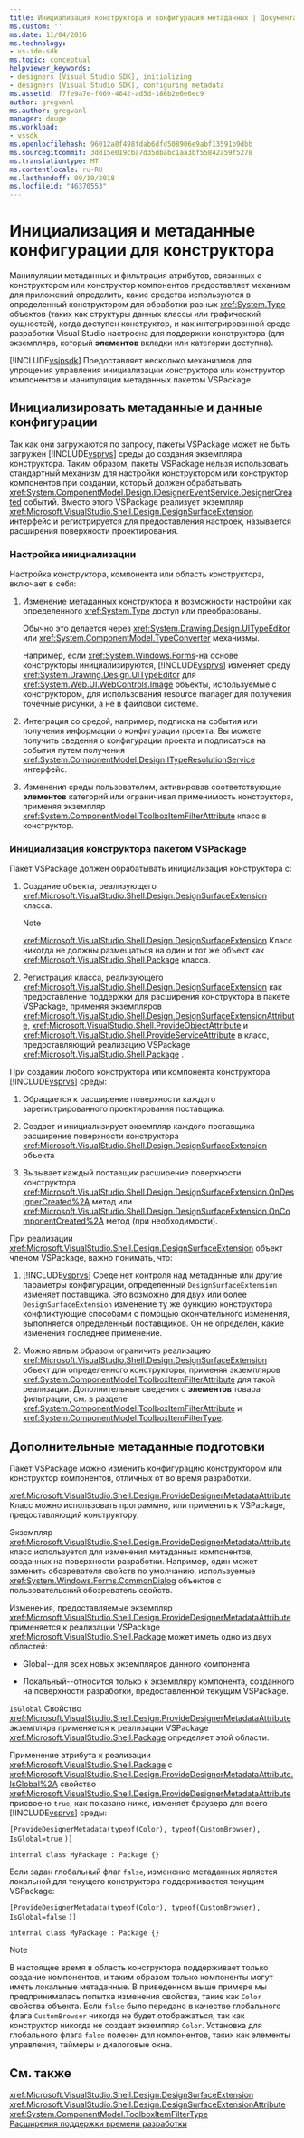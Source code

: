 ```yaml
---
title: Инициализация конструктора и конфигурация метаданных | Документация Майкрософт
ms.custom: ''
ms.date: 11/04/2016
ms.technology:
- vs-ide-sdk
ms.topic: conceptual
helpviewer_keywords:
- designers [Visual Studio SDK], initializing
- designers [Visual Studio SDK], configuring metadata
ms.assetid: f7fe9a7e-f669-4642-ad5d-186b2e6e6ec9
author: gregvanl
ms.author: gregvanl
manager: douge
ms.workload:
- vssdk
ms.openlocfilehash: 96012a8f498fdab6dfd508906e9abf13591b9dbb
ms.sourcegitcommit: 3dd15e019cba7d35dbabc1aa3bf55842a59f5278
ms.translationtype: MT
ms.contentlocale: ru-RU
ms.lasthandoff: 09/19/2018
ms.locfileid: "46370553"
---
```

# <a name="designer-initialization-and-metadata-configuration"></a>Инициализация и метаданные конфигурации для конструктора
Манипуляции метаданных и фильтрация атрибутов, связанных с конструктором или конструктор компонентов предоставляет механизм для приложений определить, какие средства используются в определенный конструктором для обработки разных <xref:System.Type> объектов (таких как структуры данных классы или графический сущностей), когда доступен конструктор, и как интегрированной среде разработки Visual Studio настроена для поддержки конструктора (для экземпляра, который **элементов** вкладки или категории доступна).  
  
 [!INCLUDE[vsipsdk](../extensibility/includes/vsipsdk_md.md)] Предоставляет несколько механизмов для упрощения управления инициализации конструктора или конструктор компонентов и манипуляции метаданных пакетом VSPackage.  
  
## <a name="initialize-metadata-and-configuration-information"></a>Инициализировать метаданные и данные конфигурации  
 Так как они загружаются по запросу, пакеты VSPackage может не быть загружен [!INCLUDE[vsprvs](../code-quality/includes/vsprvs_md.md)] среды до создания экземпляра конструктора. Таким образом, пакеты VSPackage нельзя использовать стандартный механизм для настройки конструктором или конструктор компонентов при создании, который должен обрабатывать <xref:System.ComponentModel.Design.IDesignerEventService.DesignerCreated> событий. Вместо этого VSPackage реализует экземпляр <xref:Microsoft.VisualStudio.Shell.Design.DesignSurfaceExtension> интерфейс и регистрируется для предоставления настроек, называется расширения поверхности проектирования.  
  
### <a name="customize-initialization"></a>Настройка инициализации  
 Настройка конструктора, компонента или область конструктора, включает в себя:  
  
1.  Изменение метаданных конструктора и возможности настройки как определенного <xref:System.Type> доступ или преобразованы.  
  
     Обычно это делается через <xref:System.Drawing.Design.UITypeEditor> или <xref:System.ComponentModel.TypeConverter> механизмы.  
  
     Например, если <xref:System.Windows.Forms>-на основе конструкторы инициализируются, [!INCLUDE[vsprvs](../code-quality/includes/vsprvs_md.md)] изменяет среду <xref:System.Drawing.Design.UITypeEditor> для <xref:System.Web.UI.WebControls.Image> объекты, используемые с конструктором, для использования resource manager для получения точечные рисунки, а не в файловой системе.  
  
2.  Интеграция со средой, например, подписка на события или получения информации о конфигурации проекта. Вы можете получить сведения о конфигурации проекта и подписаться на события путем получения <xref:System.ComponentModel.Design.ITypeResolutionService> интерфейс.  
  
3.  Изменения среды пользователем, активировав соответствующие **элементов** категорий или ограничивая применимость конструктора, применяя экземпляр <xref:System.ComponentModel.ToolboxItemFilterAttribute> класс в конструктор.  
  
### <a name="designer-initialization-by-a-vspackage"></a>Инициализация конструктора пакетом VSPackage  
 Пакет VSPackage должен обрабатывать инициализация конструктора с:  
  
1.  Создание объекта, реализующего <xref:Microsoft.VisualStudio.Shell.Design.DesignSurfaceExtension> класса.  
  
    > [!NOTE]
    >  <xref:Microsoft.VisualStudio.Shell.Design.DesignSurfaceExtension> Класс никогда не должны размещаться на один и тот же объект как <xref:Microsoft.VisualStudio.Shell.Package> класса.  
  
2.  Регистрация класса, реализующего <xref:Microsoft.VisualStudio.Shell.Design.DesignSurfaceExtension> как предоставление поддержки для расширения конструктора в пакете VSPackage, применяя экземпляров <xref:Microsoft.VisualStudio.Shell.Design.DesignSurfaceExtensionAttribute>, <xref:Microsoft.VisualStudio.Shell.ProvideObjectAttribute> и <xref:Microsoft.VisualStudio.Shell.ProvideServiceAttribute> в класс, предоставляющий реализацию VSPackage <xref:Microsoft.VisualStudio.Shell.Package> .  
  
 При создании любого конструктора или компонента конструктора [!INCLUDE[vsprvs](../code-quality/includes/vsprvs_md.md)] среды:  
  
1.  Обращается к расширение поверхности каждого зарегистрированного проектирования поставщика.  
  
2.  Создает и инициализирует экземпляр каждого поставщика расширение поверхности конструктора <xref:Microsoft.VisualStudio.Shell.Design.DesignSurfaceExtension> объекта  
  
3.  Вызывает каждый поставщик расширение поверхности конструктора <xref:Microsoft.VisualStudio.Shell.Design.DesignSurfaceExtension.OnDesignerCreated%2A> метод или <xref:Microsoft.VisualStudio.Shell.Design.DesignSurfaceExtension.OnComponentCreated%2A> метод (при необходимости).  
  
 При реализации <xref:Microsoft.VisualStudio.Shell.Design.DesignSurfaceExtension> объект членом VSPackage, важно понимать, что:  
  
1.  [!INCLUDE[vsprvs](../code-quality/includes/vsprvs_md.md)] Среде нет контроля над метаданные или другие параметры конфигурации, определенный `DesignSurfaceExtension` изменяет поставщика. Это возможно для двух или более `DesignSurfaceExtension` изменение ту же функцию конструктора конфликтующие способами с помощью окончательного изменения, выполняется определенный поставщиков. Он не определен, какие изменения последнее применение.  
  
2.  Можно явным образом ограничить реализацию <xref:Microsoft.VisualStudio.Shell.Design.DesignSurfaceExtension> объект для определенного конструкторы, применяя экземпляров <xref:System.ComponentModel.ToolboxItemFilterAttribute> для такой реализации. Дополнительные сведения о **элементов** товара фильтрации, см. в разделе <xref:System.ComponentModel.ToolboxItemFilterAttribute> и <xref:System.ComponentModel.ToolboxItemFilterType>.  
  
## <a name="additional-metadata-provisioning"></a>Дополнительные метаданные подготовки  
 Пакет VSPackage можно изменить конфигурацию конструктором или конструктор компонентов, отличных от во время разработки.  
  
 <xref:Microsoft.VisualStudio.Shell.Design.ProvideDesignerMetadataAttribute> Класс можно использовать программно, или применить к VSPackage, предоставляющий конструктору.  
  
 Экземпляр <xref:Microsoft.VisualStudio.Shell.Design.ProvideDesignerMetadataAttribute> класс используется для изменения метаданных компонентов, созданных на поверхности разработки. Например, один может заменить обозревателя свойств по умолчанию, используемые <xref:System.Windows.Forms.CommonDialog> объектов с пользовательский обозреватель свойств.  
  
 Изменения, предоставляемые экземпляр <xref:Microsoft.VisualStudio.Shell.Design.ProvideDesignerMetadataAttribute> применяется к реализации VSPackage <xref:Microsoft.VisualStudio.Shell.Package> может иметь одно из двух областей:  
  
-   Global--для всех новых экземпляров данного компонента  
  
-   Локальный--относится только к экземпляру компонента, созданного на поверхности разработки, предоставленной текущим VSPackage.  
  
 `IsGlobal` Свойство <xref:Microsoft.VisualStudio.Shell.Design.ProvideDesignerMetadataAttribute> экземпляра применяется к реализации VSPackage <xref:Microsoft.VisualStudio.Shell.Package> определяет этой области.  
  
 Применение атрибута к реализации <xref:Microsoft.VisualStudio.Shell.Package> с <xref:Microsoft.VisualStudio.Shell.Design.ProvideDesignerMetadataAttribute.IsGlobal%2A> свойство <xref:Microsoft.VisualStudio.Shell.Design.ProvideDesignerMetadataAttribute> присвоено `true`, как показано ниже, изменяет браузера для всего [!INCLUDE[vsprvs](../code-quality/includes/vsprvs_md.md)] среды:  
  
 `[ProvideDesignerMetadata(typeof(Color), typeof(CustomBrowser),`   `IsGlobal=true`  `)]`  
  
 `internal class MyPackage : Package {}`  
  
 Если задан глобальный флаг `false`, изменение метаданных является локальной для текущего конструктора поддерживается текущим VSPackage:  
  
 `[ProvideDesignerMetadata(typeof(Color), typeof(CustomBrowser),`   `IsGlobal=false`  `)]`  
  
 `internal class MyPackage : Package {}`  
  
> [!NOTE]
>  В настоящее время в область конструктора поддерживает только создание компонентов, и таким образом только компоненты могут иметь локальные метаданные. В приведенном выше примере мы предпринималась попытка изменения свойства, такие как `Color` свойства объекта. Если `false` было передано в качестве глобального флага `CustomBrowser` никогда не будет отображаться, так как конструктор никогда не создает экземпляр `Color`. Установка для глобального флага `false` полезен для компонентов, таких как элементы управления, таймеры и диалоговые окна.  
  
## <a name="see-also"></a>См. также  
 <xref:Microsoft.VisualStudio.Shell.Design.DesignSurfaceExtension>   
 <xref:Microsoft.VisualStudio.Shell.Design.DesignSurfaceExtensionAttribute>   
 <xref:System.ComponentModel.ToolboxItemFilterType>   
 [Расширения поддержки времени разработки](https://msdn.microsoft.com/Library/d6ac8a6a-42fd-4bc8-bf33-b212811297e2)